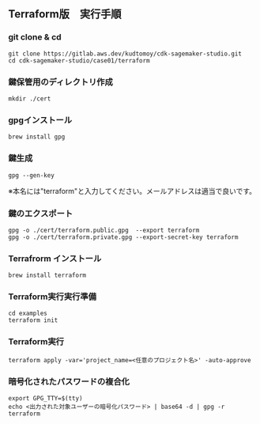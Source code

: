 ## Terraform版　実行手順

### git clone & cd
```
git clone https://gitlab.aws.dev/kudtomoy/cdk-sagemaker-studio.git
cd cdk-sagemaker-studio/case01/terraform
```

### 鍵保管用のディレクトリ作成
```
mkdir ./cert
```

### gpgインストール
```
brew install gpg
```
### 鍵生成
```
gpg --gen-key
```
※本名には"terraform"と入力してください。メールアドレスは適当で良いです。

### 鍵のエクスポート
```
gpg -o ./cert/terraform.public.gpg  --export terraform
gpg -o ./cert/terraform.private.gpg --export-secret-key terraform
```

### Terrafrorm インストール
```
brew install terraform
```

### Terraform実行実行準備
```
cd examples
terraform init
```

### Terraform実行
```
terraform apply -var='project_name=<任意のプロジェクト名>' -auto-approve
```

### 暗号化されたパスワードの複合化
```
export GPG_TTY=$(tty) 
echo <出力された対象ユーザーの暗号化パスワード> | base64 -d | gpg -r terraform
```